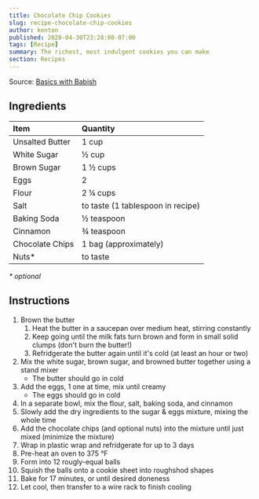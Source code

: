 ```yaml
---
title: Chocolate Chip Cookies
slug: recipe-chocolate-chip-cookies
author: kenton
published: 2020-04-30T23:28:00-07:00
tags: [Recipe]
summary: The richest, most indulgent cookies you can make
section: Recipes
---
```


Source: [Basics with Babish](https://basicswithbabish.co/basicsepisodes/2017/10/23/baressentials-7xwwz)

## Ingredients

| Item | Quantity |
|:-|:-|
| Unsalted Butter | 1 cup |
| White Sugar | ½ cup |
| Brown Sugar | 1 ½ cups |
| Eggs | 2 |
| Flour | 2 ¼ cups |
| Salt | to taste (1 tablespoon in recipe) |
| Baking Soda | ½ teaspoon |
| Cinnamon | ¾ teaspoon |
| Chocolate Chips | 1 bag (approximately) |
| Nuts* | to taste |

_* optional_

## Instructions

1. Brown the butter
    1. Heat the butter in a saucepan over medium heat, stirring constantly
    2. Keep going until the milk fats turn brown and form in small solid clumps (don't burn the butter!)
    3. Refridgerate the butter again until it's cold (at least an hour or two)
2. Mix the white sugar, brown sugar, and browned butter together using a stand mixer
    * The butter should go in cold
3. Add the eggs, 1 one at time, mix until creamy
    * The eggs should go in cold
4. In a separate bowl, mix the flour, salt, baking soda, and cinnamon
5. Slowly add the dry ingredients to the sugar & eggs mixture, mixing the whole time
6. Add the chocolate chips (and optional nuts) into the mixture until just mixed (minimize the mixture)
7. Wrap in plastic wrap and refridgerate for up to 3 days
8. Pre-heat an oven to 375 °F
9. Form into 12 rougly-equal balls
10. Squish the balls onto a cookie sheet into roughshod shapes
11. Bake for 17 minutes, or until desired doneness
12. Let cool, then transfer to a wire rack to finish cooling

